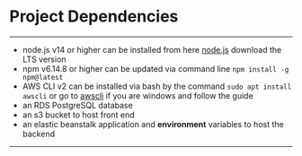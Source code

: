 # Project Dependencies
-----------------------------------------------
- node.js v14 or higher can be installed from here [node.js](https://nodejs.org/en/) download the LTS version
- npm v6.14.8 or higher can be updated via command line
`npm install -g npm@latest`
- AWS CLI v2 can be installed via bash by the command `sudo apt install awscli`
or go to [awscli](https://docs.aws.amazon.com/cli/latest/userguide/getting-started-install.html) if you are windows and follow the guide
- an RDS PostgreSQL database
- an s3 bucket to host front end
- an elastic beanstalk application and **environment** variables to host the backend
-----------------------------------------------